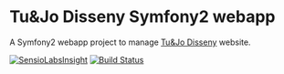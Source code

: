 Tu&Jo Disseny Symfony2 webapp
=============================

A Symfony2 webapp project to manage [Tu&Jo Disseny](http://www.tujodisseny.com) website.

[![SensioLabsInsight](https://insight.sensiolabs.com/projects/a8eb3266-1594-49b2-832a-6aff88611d81/small.png)](https://insight.sensiolabs.com/projects/a8eb3266-1594-49b2-832a-6aff88611d81)
[![Build Status](https://travis-ci.org/Flexible-User-Experience/Tu-i-Jo-Disseny.svg?branch=master)](https://travis-ci.org/Flexible-User-Experience/Tu-i-Jo-Disseny)
